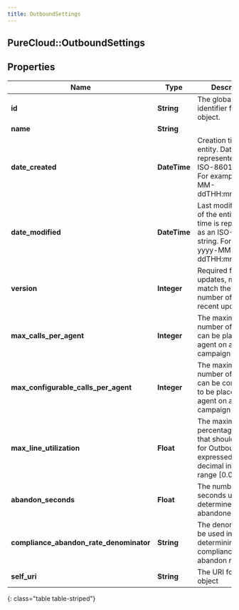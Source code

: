 ```yaml
---
title: OutboundSettings
---
```

## PureCloud::OutboundSettings

## Properties

|Name | Type | Description | Notes|
|------------ | ------------- | ------------- | -------------|
| **id** | **String** | The globally unique identifier for the object. | [optional] |
| **name** | **String** |  | [optional] |
| **date_created** | **DateTime** | Creation time of the entity. Date time is represented as an ISO-8601 string. For example: yyyy-MM-ddTHH:mm:ss.SSSZ | [optional] |
| **date_modified** | **DateTime** | Last modified time of the entity. Date time is represented as an ISO-8601 string. For example: yyyy-MM-ddTHH:mm:ss.SSSZ | [optional] |
| **version** | **Integer** | Required for updates, must match the version number of the most recent update | [optional] |
| **max_calls_per_agent** | **Integer** | The maximum number of calls that can be placed per agent on any campaign | [optional] |
| **max_configurable_calls_per_agent** | **Integer** | The maximum number of calls that can be configured to be placed per agent on any campaign | [optional] |
| **max_line_utilization** | **Float** | The maximum percentage of lines that should be used for Outbound, expressed as a decimal in the range [0.0, 1.0] | [optional] |
| **abandon_seconds** | **Float** | The number of seconds used to determine if a call is abandoned | [optional] |
| **compliance_abandon_rate_denominator** | **String** | The denominator to be used in determining the compliance abandon rate | [optional] |
| **self_uri** | **String** | The URI for this object | [optional] |
{: class="table table-striped"}


